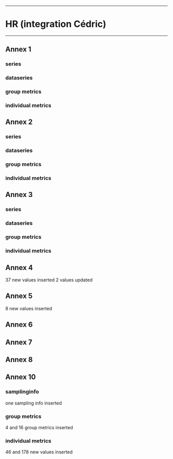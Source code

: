 -----------------------------------------------------------
# HR (integration Cédric)
-----------------------------------------------------------

## Annex 1

### series

### dataseries


### group metrics


### individual metrics

## Annex 2

### series

### dataseries


### group metrics


### individual metrics



## Annex 3

### series

### dataseries


### group metrics


### individual metrics



## Annex 4

37 new values inserted
2 values updated

## Annex 5

8 new values inserted


## Annex 6



## Annex 7



## Annex 8



## Annex 10

### samplinginfo

one sampling info inserted
### group metrics

4 and 16 group metrics inserted
### individual metrics

46 and 178 new values inserted

